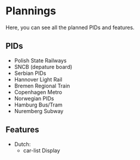 # Plannings
Here, you can see all the planned PIDs and features.

## PIDs
- Polish State Railways
- SNCB (depature board)
- Serbian PIDs
- Hannover Light Rail
- Bremen Regional Train
- Copenhagen Metro
- Norwegian PIDs
- Hamburg Bus/Tram
- Nuremberg Subway

## Features
- Dutch:
  - car-list Display
